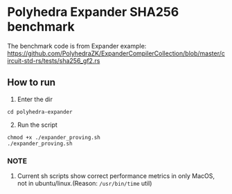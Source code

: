# Polyhedra Expander SHA256 benchmark

The benchmark code is from Expander example: https://github.com/PolyhedraZK/ExpanderCompilerCollection/blob/master/circuit-std-rs/tests/sha256_gf2.rs

## How to run
1. Enter the dir
```
cd polyhedra-expander
```

2. Run the script
```
chmod +x ./expander_proving.sh
./expander_proving.sh
```

### NOTE
1. Current sh scripts show correct performance metrics in only MacOS, not in ubuntu/linux.(Reason: `/usr/bin/time` util)
